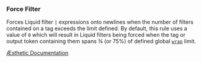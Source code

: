 ### Force Filter

Forces Liquid filter `|` expressions onto newlines when the number of filters contained on a tag exceeds the limit defined. By default, this rule uses a value of `0` which will result in Liquid filters being forced when the tag or output token containing them spans ¾ (or 75%) of defined global [`wrap`](https://æsthetic.dev/rules/global/wrap) limit.


[Æsthetic Documentation](https://æsthetic.dev/rules/liquid/forceFilter/)
